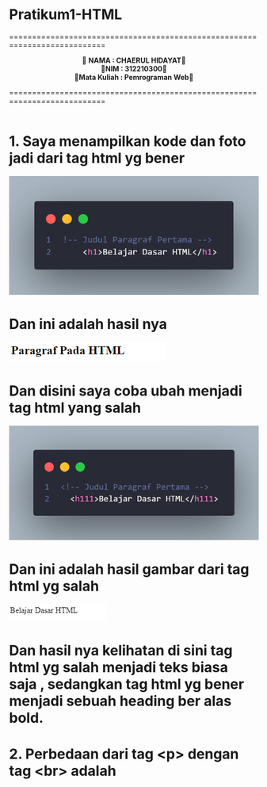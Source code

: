 # Pratikum1-HTML

===========================================================================<br>
<p align="center">
 &#128640 <b>NAMA          :  CHAERUL HIDAYAT</b>&#128640 <br> 
  &#128640<b>NIM           :  312210300</b>&#128640 <br>
 &#128640<b>Mata Kuliah   :  Pemrograman Web</b>&#128640 <br>
</p>
===========================================================================<br><br>


# 1. Saya menampilkan kode dan foto jadi dari tag html yg bener 
![Gambar TAG HTML](<FOTO README/code1.png>) <br>
# Dan ini adalah hasil nya 
![Hasil Gambar Tag HTML](<FOTO README/code2.png>)<br>
# Dan disini saya coba ubah menjadi tag html yang salah 
![TAH HTML YG SALAH](<FOTO README/code 3.png>) <br>
# Dan ini adalah hasil gambar dari tag html yg salah
![Gambar TAG HTML yang salah](<FOTO README/code4.png>)<br>
# Dan hasil nya kelihatan di sini tag html yg salah menjadi teks biasa saja , sedangkan tag html yg bener menjadi sebuah heading ber alas bold.<br>
# 2. Perbedaan dari tag &#60;p&#62; dengan tag &#60;br&#62; adalah 